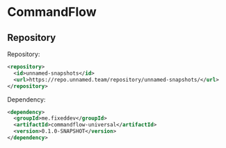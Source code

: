 # CommandFlow
## Repository
Repository:
```xml
<repository>
  <id>unnamed-snapshots</id>
  <url>https://repo.unnamed.team/repository/unnamed-snapshots/</url>
</repository>
```

Dependency:
```xml
<dependency>
  <groupId>me.fixeddev</groupId>
  <artifactId>commandflow-universal</artifactId>
  <version>0.1.0-SNAPSHOT</version>
</dependency>
